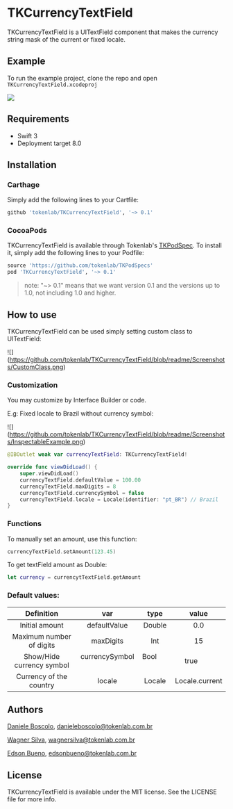 # TKCurrencyTextField
TKCurrencyTextField is a UITextField component that makes the currency string mask of the current or fixed locale.

## Example
To run the example project, clone the repo and open `TKCurrencyTextField.xcodeproj`

![](https://github.com/tokenlab/TKCurrencyTextField/blob/development/Screenshots/Example.gif)

## Requirements
* Swift 3
* Deployment target 8.0


## Installation
### Carthage
Simply add the following lines to your Cartfile:

```ruby
github 'tokenlab/TKCurrencyTextField', '~> 0.1'
```

### CocoaPods
TKCurrencyTextField is available through Tokenlab's [TKPodSpec](https://github.com/tokenlab/TKPodSpecs). To install
it, simply add the following lines to your Podfile:

```ruby
source 'https://github.com/tokenlab/TKPodSpecs'
pod 'TKCurrencyTextField', '~> 0.1'
```
>note: "~> 0.1" means that we want version 0.1 and the versions up to 1.0, not including 1.0 and higher.

## How to use
TKCurrencyTextField can be used simply setting custom class to UITextField:

![] (https://github.com/tokenlab/TKCurrencyTextField/blob/readme/Screenshots/CustomClass.png)

### Customization
You may customize by Interface Builder or code.

E.g: Fixed locale to Brazil without currency symbol:

![] (https://github.com/tokenlab/TKCurrencyTextField/blob/readme/Screenshots/InspectableExample.png)


```swift
@IBOutlet weak var currencyTextField: TKCurrencyTextField!

override func viewDidLoad() {
    super.viewDidLoad()
    currencyTextField.defaultValue = 100.00
    currencyTextField.maxDigits = 8
    currencyTextField.currencySymbol = false
    currencyTextField.locale = Locale(identifier: "pt_BR") // Brazil
}
```

### Functions
To manually set an amount, use this function:
```swift
currencyTextField.setAmount(123.45)
```

To get textField amount as Double:
```swift
let currency = currencytTextField.getAmount
```

### Default values:

| Definition                 | var               | type          |     value      |
|:--------------------------:|:-----------------:|:-------------:|:--------------:|
| Initial amount             | defaultValue      | Double        | 0.0            |
| Maximum number of digits   | maxDigits         | Int           | 15             |
| Show/Hide currency symbol  | currencySymbol    | Bool          | true           |
| Currency of the country    | locale            | Locale        | Locale.current |


## Authors
[Daniele Boscolo](https://github.com/damboscolo), danieleboscolo@tokenlab.com.br

[Wagner Silva](https://github.com/Wagnesio), wagnersilva@tokenlab.com.br

[Edson Bueno](https://github.com/EdsonBueno), edsonbueno@tokenlab.com.br

## License
TKCurrencyTextField is available under the MIT license. See the LICENSE file for more info.
